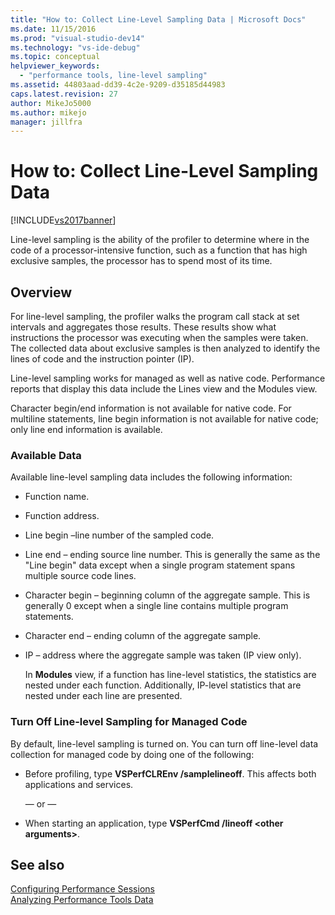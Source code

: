 ```yaml
---
title: "How to: Collect Line-Level Sampling Data | Microsoft Docs"
ms.date: 11/15/2016
ms.prod: "visual-studio-dev14"
ms.technology: "vs-ide-debug"
ms.topic: conceptual
helpviewer_keywords: 
  - "performance tools, line-level sampling"
ms.assetid: 44803aad-dd39-4c2e-9209-d35185d44983
caps.latest.revision: 27
author: MikeJo5000
ms.author: mikejo
manager: jillfra
---
```

# How to: Collect Line-Level Sampling Data
[!INCLUDE[vs2017banner](../includes/vs2017banner.md)]

Line-level sampling is the ability of the profiler to determine where in the code of a processor-intensive function, such as a function that has high exclusive samples, the processor has to spend most of its time.  
  
## Overview  
 For line-level sampling, the profiler walks the program call stack at set intervals and aggregates those results. These results show what instructions the processor was executing when the samples were taken. The collected data about exclusive samples is then analyzed to identify the lines of code and the instruction pointer (IP).  
  
 Line-level sampling works for managed as well as native code. Performance reports that display this data include the Lines view and the Modules view.  
  
 Character begin/end information is not available for native code. For multiline statements, line begin information is not available for native code; only line end information is available.  
  
### Available Data  
 Available line-level sampling data includes the following information:  
  
- Function name.  
  
- Function address.  
  
- Line begin –line number of the sampled code.  
  
- Line end – ending source line number. This is generally the same as the "Line begin" data except when a single program statement spans multiple source code lines.  
  
- Character begin – beginning column of the aggregate sample. This is generally 0 except when a single line contains multiple program statements.  
  
- Character end – ending column of the aggregate sample.  
  
- IP – address where the aggregate sample was taken (IP view only).  
  
  In **Modules** view, if a function has line-level statistics, the statistics are nested under each function. Additionally, IP-level statistics that are nested under each line are presented.  
  
### Turn Off Line-level Sampling for Managed Code  
 By default, line-level sampling is turned on. You can turn off line-level data collection for managed code by doing one of the following:  
  
- Before profiling, type **VSPerfCLREnv /samplelineoff**. This affects both applications and services.  
  
     — or —  
  
- When starting an application, type **VSPerfCmd /lineoff \<other arguments>**.  
  
## See also  
 [Configuring Performance Sessions](../profiling/configuring-performance-sessions.md)   
 [Analyzing Performance Tools Data](../profiling/analyzing-performance-tools-data.md)
